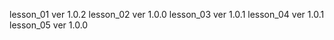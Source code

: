 lesson_01 ver 1.0.2
lesson_02 ver 1.0.0
lesson_03 ver 1.0.1
lesson_04 ver 1.0.1
lesson_05 ver 1.0.0
